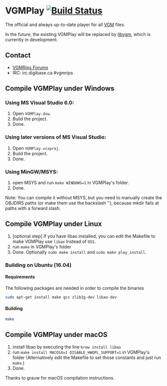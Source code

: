 # VGMPlay [![Build Status](https://travis-ci.org/vgmrips/vgmplay.svg?branch=master)](https://travis-ci.org/vgmrips/vgmplay)

The official and always up-to-date player for all [VGM](https://en.wikipedia.org/wiki/VGM_(file_format)) files.

In the future, the existing VGMPlay will be replaced by [libvgm](https://github.com/ValleyBell/libvgm), which is currently in development.

## Contact

* [VGMRips Forums](http://vgmrips.net/forum/index.php)
* IRC: irc.digibase.ca #vgmrips

## Compile VGMPlay under Windows

### Using MS Visual Studio 6.0:

1. Open `VGMPlay.dsw`.
2. Build the project.
3. Done.

### Using later versions of MS Visual Studio:

1. Open `VGMPlay.vcxproj`.
2. Build the project.
3. Done.

### Using MinGW/MSYS:

1. open MSYS and run `make WINDOWS=1` in VGMPlay's folder.
2. Done.

Note: You can compile it without MSYS, but you need to manually create
the OBJDIRS paths (or make them use the backslash '\'), because mkdir fails
at paths with a forward slash.

## Compile VGMPlay under Linux

1. [optional step] If you have libao installed, you can edit the 
Makefile to make VGMPlay use `libao` instead of `OSS`.
2. run `make` in VGMPlay's folder
3. Done. Optionally `sudo make install` and `sudo make play_install`.

### Building on Ubuntu (16.04)

#### Requirements

The following packages are needed in order to compile the binaries

```sh
sudo apt-get install make gcc zlib1g-dev libao-dev
```

#### Building

```sh
make
```

## Compile VGMPlay under macOS

1. install libao by executing the line `brew install libao`
2. run `make install MACOSX=1 DISABLE_HWOPL_SUPPORT=1` in VGMPlay's folder 
(Alternatively edit the Makefile to set those constants and just run `make`.)
3. Done.

Thanks to grauw for macOS compilation instructions.
